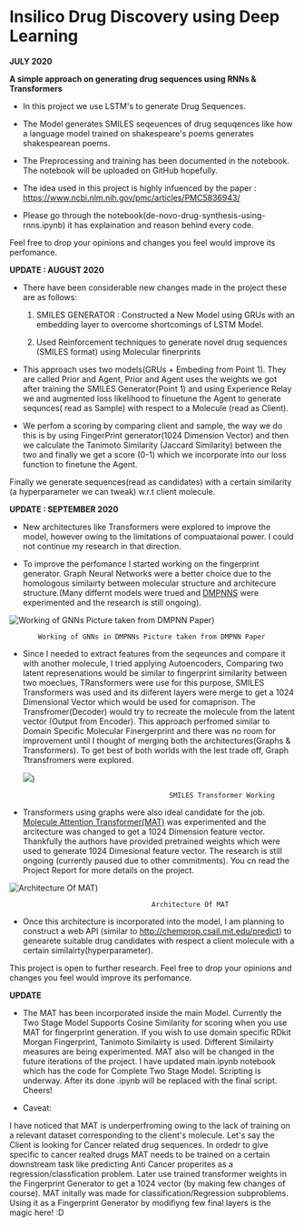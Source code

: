 # Insilico Drug Discovery using Deep Learning




**JULY 2020**

**A simple approach on generating drug sequences using RNNs & Transformers** 

* In this project we use LSTM's to generate Drug Sequences.

* The Model generates SMILES seqeuences of drug sequqences like how a language model trained on shakespeare's poems generates shakespearean poems.

* The Preprocessing and training has been documented in the notebook. The notebook will be uploaded on GitHub hopefully.

* The idea used in this project is highly infuenced by the paper : https://www.ncbi.nlm.nih.gov/pmc/articles/PMC5836943/

* Please go through the notebook(de-novo-drug-synthesis-using-rnns.ipynb) it has explaination and reason behind every code.  

Feel free to drop your opinions and changes you feel would improve its perfomance.




**UPDATE : AUGUST 2020**

* There have been considerable new changes made in the project these are as follows:

   1. SMILES GENERATOR : Constructed a New Model using GRUs with an embedding layer to overcome shortcomings of LSTM Model.

   2. Used Reinforcement techniques to generate novel drug sequences (SMILES format) using Molecular finerprints
   
* This approach uses two models(GRUs + Embeding from Point 1). They are called Prior and Agent, Prior and Agent uses the weights we got after training the SMILES Generator(Point 1) and using Experience Relay we and augmented loss likelihood to finuetune the Agent to generate sequnces( read as Sample) with respect to a Molecule (read as Client).

* We perfom a scoring by comparing client and sample, the way we do this is by using FingerPrint generator(1024 Dimension Vector) and then we calculate the Tanimoto Similarity (Jaccard Similarity) between the two and finally we get a score (0-1) which we incorporate into our loss function to finetune the Agent.

Finally we generate sequences(read as candidates) with a certain similarity (a hyperparameter we can tweak) w.r.t client molecule.



**UPDATE : SEPTEMBER 2020**

   * New architectures like Transformers were explored to improve the model, however owing to the limitations of compuataional power. I could not continue my research in that direction.

   *  To improve the perfomance I started working on the fingerprint generator. Graph Neural Networks were a better choice due to the homologous similairty between molecular structure and architecure structure.(Many differnt models were trued and [DMPNNS](https://pubs.acs.org/doi/full/10.1021/acs.jcim.9b00237) were experimented and the research is still ongoing).

![Working of GNNs Picture taken from DMPNN Paper](https://pubs.acs.org/na101/home/literatum/publisher/achs/journals/content/jcisd8/2019/jcisd8.2019.59.issue-8/acs.jcim.9b00237/20190819/images/medium/ci9b00237_0001.gif?style=centerme))

           Working of GNNs in DMPNNs Picture taken from DMPNN Paper
               
* Since I needed to extract features from the seqeunces and compare it with another molecule, I tried applying Autoencoders, Comparing two latent represenations would be similar to fingerprint similarity between two moeclues, TRansformers were use for this purpose, SMILES Transformers was used and its diiferent layers were merge to get a 1024 Dimensional Vector which would be used for comaprison. The Transfromer(Decoder) would try to recreate the molecule from the latent vector (Output from Encoder). This approach perfromed similar to Domain Specific Molecular Finergerprint and there was no room for improvement until I thought of merging both the architectures(Graphs & Transformers). To get best of both worlds with the lest trade off, Graph Ttransfromers were explored. 

  ![](https://user-images.githubusercontent.com/47039231/95646485-85e40080-0ae6-11eb-88a1-1c162a96d079.png?style=centerme))

                                          SMILES Transformer Working

* Transformers using graphs were also ideal candidate for the job. [Molecule Attention Transformer(MAT)](https://arxiv.org/abs/2002.08264) was experimented and the arcitecture was changed to get a 1024 Dimension feature vector. Thankfully the authors have provided pretrained weights which were used to generate 1024 Dimesional feature vector. The research is still ongoing (currently paused due to other commitments). You cn read the Project Report for more details on the project.

![Architecture Of MAT](https://github.com/gmum/MAT/raw/master/assets/MAT.png?style=centerme))

                                       Architecture Of MAT


* Once this architecture is incorporated into the model, I am planning to construct a web API (similar to http://chemprop.csail.mit.edu/predict) to genearete suitable drug candidates with respect a client molecule with a certain similairty(hyperparameter).


This project is open to further research. Feel free to drop your opinions and changes you feel would improve its perfomance.


**UPDATE**

* The MAT has been incorporated inside the main Model. Currently the Two Stage Model Supports Cosine Similarity for scoring when you use MAT for fingerprint generation. If you wish to use domain specific RDkit Morgan Fingerprint, Tanimoto Similairty is used. Different Similairty measures are being experimented. MAT also will be changed in the future iterations of the project. I have updated main.ipynb notebook which has the code for Complete Two Stage Model. Scripting is underway. After its done .ipynb will be replaced with the final script. Cheers!

* Caveat: 

I have noticed that MAT is underperfroming owing to the lack of training on a relevant dataset corresponding to the client's molecule. Let's say the Client is looking for Cancer related drug sequences. In ordedr to give specific to cancer realted drugs MAT needs to be trained on a certain downstream task like predicting Anti Cancer properites as a regression/classfication problem. Later use trained transformer weights in the Fingerprint Generator to get a 1024 vector (by making few changes of course). MAT initally was made for classification/Regression subproblems. Using it as a Fingerprint Generator by modifiyng few final layers is the magic here! :D 







